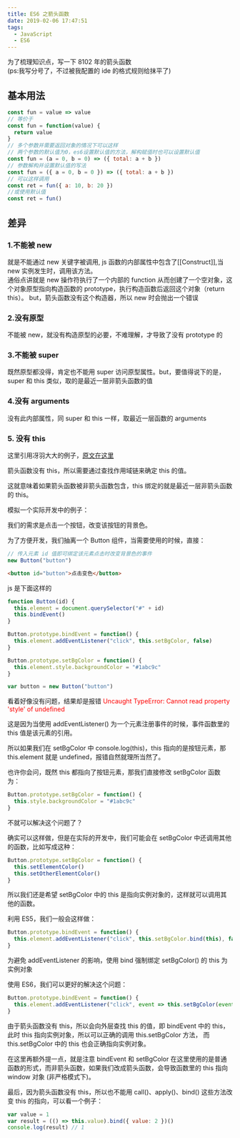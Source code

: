 ```yaml
---
title: ES6 之箭头函数
date: 2019-02-06 17:47:51
tags:
  - JavaScript
  - ES6
---
```


为了梳理知识点，写一下 8102 年的箭头函数  
(ps:我写分号了，不过被我配置的 ide 的格式规则给抹平了)

<!--more-->

## 基本用法

```js
const fun = value => value
// 等价于
const fun = function(value) {
  return value
}
// 多个参数并需要返回对象的情况下可以这样
// 两个参数的默认值为0，es6设置默认值的方法，解构赋值时也可以设置默认值
const fun = (a = 0, b = 0) => ({ total: a + b })
// 参数解构并设置默认值的写法
const fun = ({ a = 0, b = 0 }) => ({ total: a + b })
// 可以这样调用
const ret = fun({ a: 10, b: 20 })
//或使用默认值
const ret = fun()
```

## 差异

### 1.不能被 new

就是不能通过 new 关键字被调用, js 函数的内部属性中包含了[[Construct]],当 new 实例发生时，调用该方法。  
通俗点讲就是 new 操作符执行了一个内部的 function 从而创建了一个空对象，这个对象原型指向构造函数的 prototype，执行构造函数后返回这个对象（return this）。
but，箭头函数没有这个构造器，所以 new 时会抛出一个错误

### 2.没有原型

不能被 new，就没有构造原型的必要，不难理解，才导致了没有 prototype 的

### 3.不能被 super

既然原型都没得，肯定也不能用 super 访问原型属性。but，要值得说下的是，super 和 this 类似，取的是最近一层非箭头函数的值

### 4.没有 arguments

没有此内部属性，同 super 和 this 一样，取最近一层函数的 arguments

### 5. <b>没有 this</b>

这里引用冴羽大大的例子，[原文在这里](https://juejin.im/post/5b14d0b4f265da6e60393680)

箭头函数没有 this，所以需要通过查找作用域链来确定 this 的值。

这就意味着如果箭头函数被非箭头函数包含，this 绑定的就是最近一层非箭头函数的 this。

模拟一个实际开发中的例子：

我们的需求是点击一个按钮，改变该按钮的背景色。

为了方便开发，我们抽离一个 Button 组件，当需要使用的时候，直接：

```js
// 传入元素 id 值即可绑定该元素点击时改变背景色的事件
new Button("button")
```

```html
<button id="button">点击变色</button>
```

js 是下面这样的

```js
function Button(id) {
  this.element = document.querySelector("#" + id)
  this.bindEvent()
}

Button.prototype.bindEvent = function() {
  this.element.addEventListener("click", this.setBgColor, false)
}

Button.prototype.setBgColor = function() {
  this.element.style.backgroundColor = "#1abc9c"
}

var button = new Button("button")
```

看着好像没有问题，结果却是报错 <font color="red">Uncaught TypeError: Cannot read property 'style' of undefined</font>

这是因为当使用 addEventListener() 为一个元素注册事件的时候，事件函数里的 this 值是该元素的引用。

所以如果我们在 setBgColor 中 console.log(this)，this 指向的是按钮元素，那 this.element 就是 undefined，报错自然就理所当然了。

也许你会问，既然 this 都指向了按钮元素，那我们直接修改 setBgColor 函数为：

```js
Button.prototype.setBgColor = function() {
  this.style.backgroundColor = "#1abc9c"
}
```

不就可以解决这个问题了？

确实可以这样做，但是在实际的开发中，我们可能会在 setBgColor 中还调用其他的函数，比如写成这种：

```js
Button.prototype.setBgColor = function() {
  this.setElementColor()
  this.setOtherElementColor()
}
```

所以我们还是希望 setBgColor 中的 this 是指向实例对象的，这样就可以调用其他的函数。

利用 ES5，我们一般会这样做：

```js
Button.prototype.bindEvent = function() {
  this.element.addEventListener("click", this.setBgColor.bind(this), false)
}
```

为避免 addEventListener 的影响，使用 bind 强制绑定 setBgColor() 的 this 为实例对象

使用 ES6，我们可以更好的解决这个问题：

```js
Button.prototype.bindEvent = function() {
  this.element.addEventListener("click", event => this.setBgColor(event), false)
}
```

由于箭头函数没有 this，所以会向外层查找 this 的值，即 bindEvent 中的 this，此时 this 指向实例对象，所以可以正确的调用 this.setBgColor 方法， 而 this.setBgColor 中的 this 也会正确指向实例对象。

在这里再额外提一点，就是注意 bindEvent 和 setBgColor 在这里使用的是普通函数的形式，而非箭头函数，如果我们改成箭头函数，会导致函数里的 this 指向 window 对象 (非严格模式下)。

最后，因为箭头函数没有 this，所以也不能用 call()、apply()、bind() 这些方法改变 this 的指向，可以看一个例子：

```js
var value = 1
var result = (() => this.value).bind({ value: 2 })()
console.log(result) // 1
```
